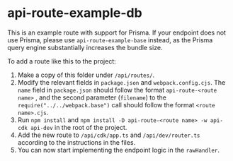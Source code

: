 # api-route-example-db

This is an example route with support for Prisma. If your endpoint does not use Prisma, please use `api-route-example-base` instead, as the Prisma query engine substantially increases the bundle size.

To add a route like this to the project:

1. Make a copy of this folder under `/api/routes/`.
2. Modify the relevant fields in `package.json` and `webpack.config.cjs`. The `name` field in `package.json` should follow the format `api-route-<route name>` , and the second parameter (`filename`) to the `require("../../webpack.base")` call should follow the format `<route name>.cjs`.
3. Run `npm install` and `npm install -D api-route-<route name> -w api-cdk api-dev` in the root of the project.
4. Add the new route to `/api/cdk/app.ts` and `/api/dev/router.ts` according to the instructions in the files.
5. You can now start implementing the endpoint logic in the `rawHandler`.
